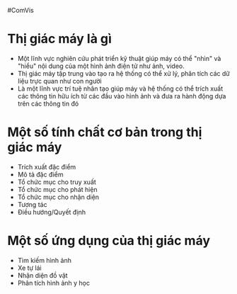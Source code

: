 #ComVis

# Thị giác máy là gì
- Một lĩnh vực nghiên cứu phát triển kỹ thuật giúp máy có thể "nhìn" và "hiểu" nội dung của một hình ảnh điện tử như ảnh, video.
- Thị giác máy tập trung vào tạo ra hệ thống có thể xử lý, phân tích các dữ liệu trực quan như con người
- Là một lĩnh vực trí tuệ nhân tạo giúp máy và hệ thống có thể trích xuất các thông tin hữu ích từ các đầu vào hình ảnh và đưa ra hành động dựa trên các thông tin đó

# Một số tính chất cơ bản trong thị giác máy
- Trích xuất đặc điểm
- Mô tả đặc điểm
- Tổ chức mục cho truy xuất
- Tổ chức mục cho phát hiện
- Tổ chức mục cho nhận diện
- Tương tác
- Điều hướng/Quyết định

# Một số ứng dụng của thị giác máy
- Tìm kiếm hình ảnh
- Xe tự lái
- Nhận diện đồ vật
- Phân tích hình ảnh y học